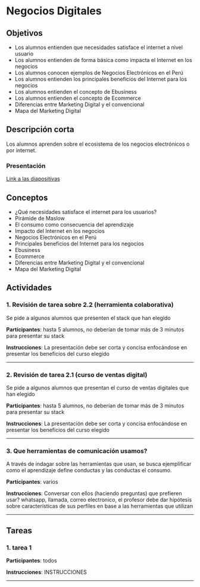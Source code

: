 # Negocios Digitales

## Objetivos

- Los alumnos entienden que necesidades satisface el internet a nivel usuario
- Los alumnos entienden de forma básica como impacta el Internet en los negocios
- Los alumnos conocen ejemplos de Negocios Electrónicos en el Perú
- Los alumnos entienden los principales beneficios del Internet para los negocios
- Los alumnos entienden el concepto de Ebusiness
- Los alumnos entienden el concepto de Ecommerce
- Diferencias entre Marketing Digital y el convencional
- Mapa del Marketing Digital

## Descripción corta

Los alumnos aprenden sobre el ecosistema de los negocios electrónicos o por internet.

### Presentación

[Link a las diapositivas]()

## Conceptos

- ¿Qué necesidades satisface el internet para los usuarios?
- Pirámide de Maslow
- El consumo como consecuencia del aprendizaje
- Impacto del Internet en los negocios
- Negocios Electrónicos en el Perú
- Principales beneficios del Internet para los negocios
- Ebusiness
- Ecommerce
- Diferencias entre Marketing Digital y el convencional
- Mapa del Marketing Digital

## Actividades

### 1. Revisión de tarea sobre 2.2 (herramienta colaborativa)

Se pide a algunos alumnos que presenten el stack que han elegido

**Participantes**: hasta 5 alumnos, no deberían de tomar más de 3 minutos para presentar su stack

**Instrucciones**: La presentación debe ser corta y concisa enfocándose en presentar los beneficios del curso elegido

---

### 2. Revisión de tarea 2.1 (curso de ventas digital)

Se pide a algunos alumnos que presentan el curso de ventas digitales que han elegido

**Participantes**: hasta 5 alumnos, no deberían de tomar más de 3 minutos para presentar su stack

**Instrucciones**: La presentación debe ser corta y concisa enfocándose en presentar los beneficios del curso elegido

---

### 3. Que herramientas de comunicación usamos?

A través de indagar sobre las herramientas que usan, se busca ejemplificar como el aprendizaje define conductas y las conductas el consumo.

**Participantes**: varios

**Instrucciones**: Conversar con ellos (haciendo preguntas) que prefieren usar? whatsapp, llamada, correo electronico, el profesor debe dar hipótesis sobre características de sus perfiles en base a las herramientas que utilizan

---

## Tareas

### 1. tarea 1

**Participantes**: todos

**Instrucciones**: INSTRUCCIONES

---
